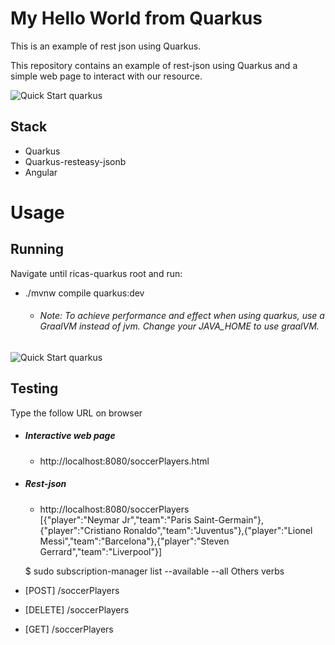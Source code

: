# My Hello World from Quarkus

This is an example of rest json using Quarkus.

This repository contains an example of rest-json using Quarkus and a simple web page to interact with our resource.


![Quick Start quarkus](
https://imagizer.imageshack.com/img922/6096/WLCXll.png)

## Stack
- Quarkus
- Quarkus-resteasy-jsonb
- Angular

# Usage
## Running
Navigate until ricas-quarkus root and run:
- ./mvnw compile quarkus:dev
    - ###### Note: To achieve performance and effect when using quarkus, use a GraalVM instead of jvm. Change your JAVA_HOME to use graalVM.
    
![Quick Start quarkus](https://imagizer.imageshack.com/img922/4744/eddw0N.png)
    


## Testing
Type the follow URL on browser
- ##### Interactive web page
    - http://localhost:8080/soccerPlayers.html
- ##### Rest-json
    - http://localhost:8080/soccerPlayers    
    [{"player":"Neymar Jr","team":"Paris Saint-Germain"},{"player":"Cristiano Ronaldo","team":"Juventus"},{"player":"Lionel   Messi","team":"Barcelona"},{"player":"Steven Gerrard","team":"Liverpool"}]


    $ sudo subscription-manager list --available --all
Others verbs
 - [POST] /soccerPlayers
 - [DELETE] /soccerPlayers
 - [GET] /soccerPlayers 


